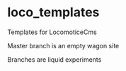 # loco_templates
Templates for LocomoticeCms

Master branch is an empty wagon site

Branches are liquid experiments

